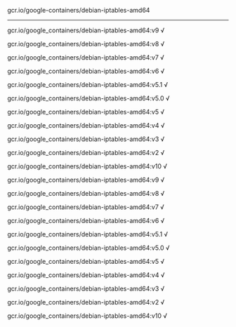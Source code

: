 gcr.io/google-containers/debian-iptables-amd64 

----
gcr.io/google_containers/debian-iptables-amd64:v9 √

gcr.io/google_containers/debian-iptables-amd64:v8 √

gcr.io/google_containers/debian-iptables-amd64:v7 √

gcr.io/google_containers/debian-iptables-amd64:v6 √

gcr.io/google_containers/debian-iptables-amd64:v5.1 √

gcr.io/google_containers/debian-iptables-amd64:v5.0 √

gcr.io/google_containers/debian-iptables-amd64:v5 √

gcr.io/google_containers/debian-iptables-amd64:v4 √

gcr.io/google_containers/debian-iptables-amd64:v3 √

gcr.io/google_containers/debian-iptables-amd64:v2 √

gcr.io/google_containers/debian-iptables-amd64:v10 √

gcr.io/google_containers/debian-iptables-amd64:v9 √

gcr.io/google_containers/debian-iptables-amd64:v8 √

gcr.io/google_containers/debian-iptables-amd64:v7 √

gcr.io/google_containers/debian-iptables-amd64:v6 √

gcr.io/google_containers/debian-iptables-amd64:v5.1 √

gcr.io/google_containers/debian-iptables-amd64:v5.0 √

gcr.io/google_containers/debian-iptables-amd64:v5 √

gcr.io/google_containers/debian-iptables-amd64:v4 √

gcr.io/google_containers/debian-iptables-amd64:v3 √

gcr.io/google_containers/debian-iptables-amd64:v2 √

gcr.io/google_containers/debian-iptables-amd64:v10 √


